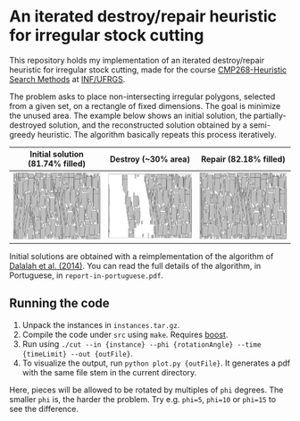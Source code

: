 # An iterated destroy/repair heuristic for irregular stock cutting

This repository holds my implementation of an iterated destroy/repair heuristic for irregular stock cutting, made for the course [CMP268-Heuristic Search Methods](https://www.inf.ufrgs.br/~mrpritt/doku.php?id=cmp268:homepage) at [INF/UFRGS](https://www.inf.ufrgs.br/). 

The problem asks to place non-intersecting irregular polygons, selected from a given set, on a rectangle of fixed dimensions. The goal is minimize the unused area. The example below shows an initial solution, the partially-destroyed solution, and the reconstructed solution obtained by a semi-greedy heuristic. The algorithm basically repeats this process iteratively.

Initial solution (81.74% filled) | Destroy (~30% area)  | Repair (82.18% filled)
:-------------------------:|:-------------------------:|:-------------------------:
![](results/example-before-deconstruction.png)  |  ![](results/example-deconstruction.png) | ![](results/example-reconstruction.png)

Initial solutions are obtained with a reimplementation of the algorithm of [Dalalah et al. (2014)](http://dx.doi.org/10.1016/j.jmsy.2013.11.003). You can read the full details of the algorithm, in Portuguese, in `report-in-portuguese.pdf`.

## Running the code

1. Unpack the instances in `instances.tar.gz`.
1. Compile the code under `src` using `make`. Requires [boost](boost.org).
1. Run using `./cut --in {instance} --phi {rotationAngle} --time {timeLimit} --out {outFile}`. 
1. To visualize the output, run `python plot.py {outFile}`. It generates a pdf with the same file stem in the current directory.

Here, pieces will be allowed to be rotated by multiples of `phi` degrees. The smaller `phi` is, the harder the problem. Try e.g. `phi=5`, `phi=10` or `phi=15` to see the difference. 



